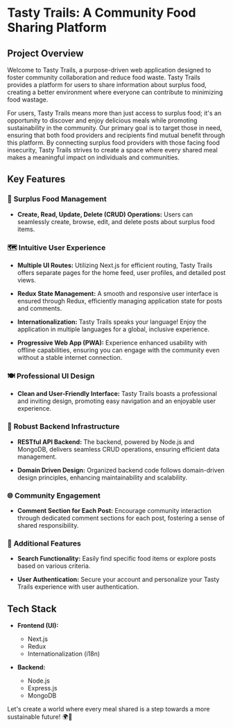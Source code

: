 # Tasty Trails: A Community Food Sharing Platform

## Project Overview

Welcome to Tasty Trails, a purpose-driven web application designed to foster community collaboration and reduce food waste. Tasty Trails provides a platform for users to share information about surplus food, creating a better environment where everyone can contribute to minimizing food wastage. 

For users, Tasty Trails means more than just access to surplus food; it's an opportunity to discover and enjoy delicious meals while promoting sustainability in the community. Our primary goal is to target those in need, ensuring that both food providers and recipients find mutual benefit through this platform. By connecting surplus food providers with those facing food insecurity, Tasty Trails strives to create a space where every shared meal makes a meaningful impact on individuals and communities.

## Key Features

### 🌱 **Surplus Food Management**

- **Create, Read, Update, Delete (CRUD) Operations:**
  Users can seamlessly create, browse, edit, and delete posts about surplus food items.

### 🗺️ **Intuitive User Experience**

- **Multiple UI Routes:**
  Utilizing Next.js for efficient routing, Tasty Trails offers separate pages for the home feed, user profiles, and detailed post views.

- **Redux State Management:**
  A smooth and responsive user interface is ensured through Redux, efficiently managing application state for posts and comments.

- **Internationalization:**
  Tasty Trails speaks your language! Enjoy the application in multiple languages for a global, inclusive experience.

- **Progressive Web App (PWA):**
  Experience enhanced usability with offline capabilities, ensuring you can engage with the community even without a stable internet connection.

### 🍽️ **Professional UI Design**

- **Clean and User-Friendly Interface:**
  Tasty Trails boasts a professional and inviting design, promoting easy navigation and an enjoyable user experience.

### 🚀 **Robust Backend Infrastructure**

- **RESTful API Backend:**
  The backend, powered by Node.js and MongoDB, delivers seamless CRUD operations, ensuring efficient data management.

- **Domain Driven Design:**
  Organized backend code follows domain-driven design principles, enhancing maintainability and scalability.

### 🌐 **Community Engagement**

- **Comment Section for Each Post:**
  Encourage community interaction through dedicated comment sections for each post, fostering a sense of shared responsibility.

### 🎉 **Additional Features**

- **Search Functionality:**
  Easily find specific food items or explore posts based on various criteria.

- **User Authentication:**
  Secure your account and personalize your Tasty Trails experience with user authentication.

## Tech Stack

- **Frontend (UI):**
  - Next.js
  - Redux
  - Internationalization (i18n)

- **Backend:**
  - Node.js
  - Express.js
  - MongoDB

Let's create a world where every meal shared is a step towards a more sustainable future! 🌍🍲
